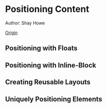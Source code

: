 # Positioning Content

Author: Shay Howe

[Origin](https://learn.shayhowe.com/html-css/positioning-content/)


## Positioning with Floats





## Positioning with Inline-Block





## Creating Reusable Layouts





## Uniquely Positioning Elements




